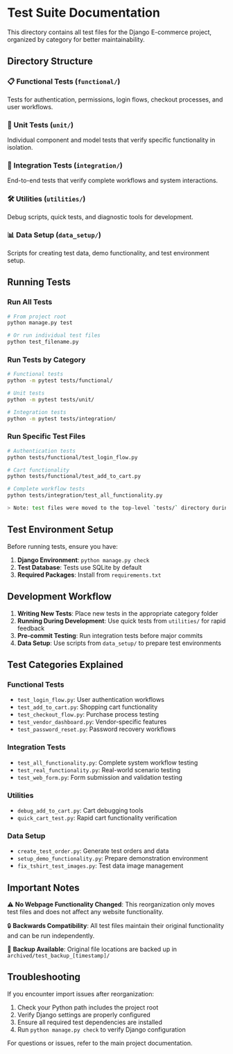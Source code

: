# Test Suite Documentation

This directory contains all test files for the Django E-commerce project, organized by category for better maintainability.

## Directory Structure

### 📋 Functional Tests (`functional/`)
Tests for authentication, permissions, login flows, checkout processes, and user workflows.

### 🔧 Unit Tests (`unit/`)
Individual component and model tests that verify specific functionality in isolation.

### 🔗 Integration Tests (`integration/`)
End-to-end tests that verify complete workflows and system interactions.

### 🛠️ Utilities (`utilities/`)
Debug scripts, quick tests, and diagnostic tools for development.

### 📊 Data Setup (`data_setup/`)
Scripts for creating test data, demo functionality, and test environment setup.

## Running Tests

### Run All Tests
```bash
# From project root
python manage.py test

# Or run individual test files
python test_filename.py
```

### Run Tests by Category
```bash
# Functional tests
python -m pytest tests/functional/

# Unit tests  
python -m pytest tests/unit/

# Integration tests
python -m pytest tests/integration/
```

### Run Specific Test Files
```bash
# Authentication tests
python tests/functional/test_login_flow.py

# Cart functionality
python tests/functional/test_add_to_cart.py

# Complete workflow tests
python tests/integration/test_all_functionality.py

> Note: test files were moved to the top-level `tests/` directory during cleanup. The examples above were updated to point at the new locations.
```

## Test Environment Setup

Before running tests, ensure you have:

1. **Django Environment**: `python manage.py check`
2. **Test Database**: Tests use SQLite by default
3. **Required Packages**: Install from `requirements.txt`

## Development Workflow

1. **Writing New Tests**: Place new tests in the appropriate category folder
2. **Running During Development**: Use quick tests from `utilities/` for rapid feedback
3. **Pre-commit Testing**: Run integration tests before major commits
4. **Data Setup**: Use scripts from `data_setup/` to prepare test environments

## Test Categories Explained

### Functional Tests
- `test_login_flow.py`: User authentication workflows
- `test_add_to_cart.py`: Shopping cart functionality
- `test_checkout_flow.py`: Purchase process testing
- `test_vendor_dashboard.py`: Vendor-specific features
- `test_password_reset.py`: Password recovery workflows

### Integration Tests  
- `test_all_functionality.py`: Complete system workflow testing
- `test_real_functionality.py`: Real-world scenario testing
- `test_web_form.py`: Form submission and validation testing

### Utilities
- `debug_add_to_cart.py`: Cart debugging tools
- `quick_cart_test.py`: Rapid cart functionality verification

### Data Setup
- `create_test_order.py`: Generate test orders and data
- `setup_demo_functionality.py`: Prepare demonstration environment
- `fix_tshirt_test_images.py`: Test data image management

## Important Notes

⚠️ **No Webpage Functionality Changed**: This reorganization only moves test files and does not affect any website functionality.

🔒 **Backwards Compatibility**: All test files maintain their original functionality and can be run independently.

📁 **Backup Available**: Original file locations are backed up in `archived/test_backup_[timestamp]/`

## Troubleshooting

If you encounter import issues after reorganization:

1. Check your Python path includes the project root
2. Verify Django settings are properly configured  
3. Ensure all required test dependencies are installed
4. Run `python manage.py check` to verify Django configuration

For questions or issues, refer to the main project documentation.

